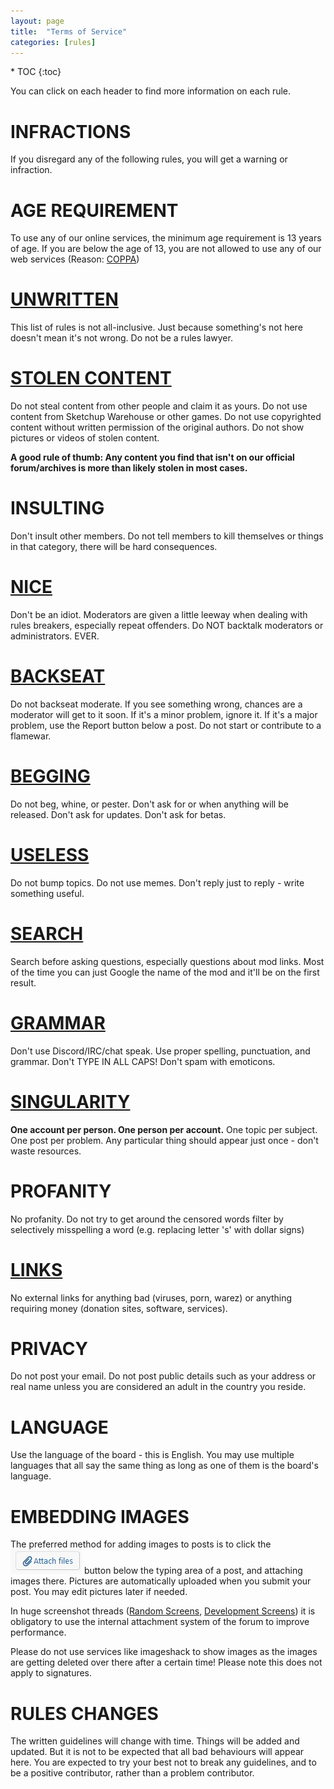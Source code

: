 ```yaml
---
layout: page
title:  "Terms of Service"
categories: [rules]
---
```


<div class="toc" markdown="1">
  * TOC
  {:toc}
</div>
 
You can click on each header to find more information on each rule.

# INFRACTIONS

If you disregard any of the following rules, you will get a warning or infraction.

# AGE REQUIREMENT 

To use any of our online services, the minimum age requirement is 13 years of age. If you are below the age of 13, you are not allowed to use any of our web services (Reason: [COPPA](http://en.wikipedia.org/wiki/Children%27s_Online_Privacy_Protection_Act))

# [UNWRITTEN](/rules/rules-unwritten)

This list of rules is not all-inclusive. Just because something's not here doesn't mean it's not wrong. Do not be a rules lawyer.
 
# [STOLEN CONTENT](/rules/rules-stolen-content)

Do not steal content from other people and claim it as yours. Do not use content from Sketchup Warehouse or other games. 
Do not use copyrighted content without written permission of the original authors. 
Do not show pictures or videos of stolen content.

**A good rule of thumb: Any content you find that isn't on our official forum/archives is more than likely stolen in most cases.**

# INSULTING

Don't insult other members. Do not tell members to kill themselves or things in that category, there will be hard consequences.

# [NICE](/rules/rules-nice)

Don't be an idiot. Moderators are given a little leeway when dealing with rules breakers, especially repeat offenders. Do NOT backtalk moderators or administrators. EVER.

# [BACKSEAT](/rules/rules-backseat)

Do not backseat moderate. If you see something wrong, chances are a moderator will get to it soon. If it's a minor problem, ignore it. If it's a major problem, use the Report button below a post. Do not start or contribute to a flamewar.

# [BEGGING](/rules/rules-begging)

Do not beg, whine, or pester. Don't ask for or when anything will be released. Don't ask for updates. Don't ask for betas.

# [USELESS](/rules/rules-useless)

Do not bump topics. Do not use memes. Don't reply just to reply - write something useful.

# [SEARCH](/rules/rules-search)

Search before asking questions, especially questions about mod links. Most of the time you can just Google the name of the mod and it'll be on the first result.

# [GRAMMAR](/rules/rules-grammar)

Don't use Discord/IRC/chat speak. Use proper spelling, punctuation, and grammar. Don't TYPE IN ALL CAPS! Don't spam with emoticons.

# [SINGULARITY](/rules/rules-singularity)

**One account per person. One person per account.** One topic per subject. One post per problem. Any particular thing should appear just once - don't waste resources.

# PROFANITY

No profanity. Do not try to get around the censored words filter by selectively misspelling a word (e.g. replacing letter 's' with dollar signs) 

# [LINKS](/rules/rules-links)

No external links for anything bad (viruses, porn, warez) or anything requiring money (donation sites, software, services).
 
# PRIVACY

Do not post your email. Do not post public details such as your address or real name unless you are considered an adult in the country you reside.
 
# LANGUAGE

Use the language of the board - this is English. You may use multiple languages that all say the same thing as long as one of them is the board's language.
 
# EMBEDDING IMAGES

The preferred method for adding images to posts is to click the ![attach-files](/images/forum-attachment-button.png) button below the typing area of a post, and attaching images there. Pictures are automatically uploaded when you submit your post. You may edit pictures later if needed.

In huge screenshot threads ([Random Screens](https://forum.rigsofrods.org/threads/random-screens.738/), [Development Screens](https://forum.rigsofrods.org/threads/development-screens.1/)) it is obligatory to use the internal attachment system of the forum to improve performance.
 
Please do not use services like imageshack to show images as the images are getting deleted over there after a certain time! Please note this does not apply to signatures.

# RULES CHANGES
The written guidelines will change with time. Things will be added and updated. But it is not to be expected that all bad behaviours will appear here. You are expected to try your best not to break any guidelines, and to be a positive contributor, rather than a problem contributor.
